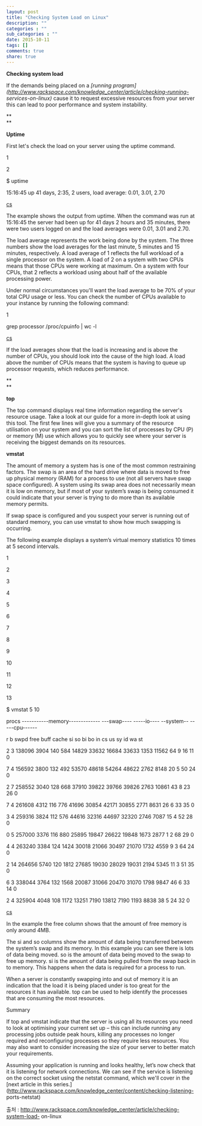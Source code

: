 ```yaml
---
layout: post
title: "Checking System Load on Linux"
description: ""
categories : ""
sub_categories : ""
date: 2015-10-11
tags: []
comments: true
share: true
---
```


**Checking system load**

  

If the demands being placed on a _[running
program](http://www.rackspace.com/knowledge_center/article/checking-running-
services-on-linux)_ cause it to request excessive resources from your server
this can lead to poor performance and system instability.

**  
**

**Uptime**

  

First let's check the load on your server using the uptime command.

  

1

2

$ uptime

15:16:45 up 41 days, 2:35, 2 users, load average: 0.01, 3.01, 2.70

[cs](http://colorscripter.com/info#e)

  

The example shows the output from uptime. When the command was run at 15:16:45
the server had been up for 41 days 2 hours and 35 minutes, there were two
users logged on and the load averages were 0.01, 3.01 and 2.70.

  

The load average represents the work being done by the system. The three
numbers show the load averages for the last minute, 5 minutes and 15 minutes,
respectively. A load average of 1 reflects the full workload of a single
processor on the system. A load of 2 on a system with two CPUs means that
those CPUs were working at maximum. On a system with four CPUs, that 2
reflects a workload using about half of the available processing power.

  

Under normal circumstances you'll want the load average to be 70% of your
total CPU usage or less. You can check the number of CPUs available to your
instance by running the following command:

  

  

  

1

grep processor /proc/cpuinfo | wc -l

[cs](http://colorscripter.com/info#e)

  

If the load averages show that the load is increasing and is above the number
of CPUs, you should look into the cause of the high load. A load above the
number of CPUs means that the system is having to queue up processor requests,
which reduces performance.

**  
**

**top**

  

The top command displays real time information regarding the server's resource
usage. Take a look at our guide for a more in-depth look at using this tool.
The first few lines will give you a summary of the resource utilisation on
your system and you can sort the list of processes by CPU (P) or memory (M)
use which allows you to quickly see where your server is receiving the biggest
demands on its resources.

  

**vmstat**

  

The amount of memory a system has is one of the most common restraining
factors. The swap is an area of the hard drive where data is moved to free up
physical memory (RAM) for a process to use (not all servers have swap space
configured). A system using its swap area does not necessarily mean it is low
on memory, but if most of your system’s swap is being consumed it could
indicate that your server is trying to do more than its available memory
permits.

  

If swap space is configured and you suspect your server is running out of
standard memory, you can use vmstat to show how much swapping is occurring.

  

The following example displays a system’s virtual memory statistics 10 times
at 5 second intervals.

  

  

  

1

2

3

4

5

6

7

8

9

10

11

12

13

$ vmstat 5 10

procs -----------memory------------- ---swap---- -----io---- --system--
-----cpu------

r b swpd free buff cache si so bi bo in cs us sy id wa st

2 3 138096 3904 140 584 14829 33632 16684 33633 1353 11562 64 9 16 11 0

7 4 156592 3800 132 492 53570 48618 54264 48622 2762 8148 20 5 50 24 0

2 7 258552 3040 128 668 37910 39822 39766 39826 2763 10861 43 8 23 26 0

7 4 261608 4312 116 776 41696 30854 42171 30855 2771 8631 26 6 33 35 0

3 4 259316 3824 112 576 44616 32316 44697 32320 2746 7087 15 4 52 28 0

0 5 257000 3376 116 880 25895 19847 26622 19848 1673 2877 1 2 68 29 0

4 4 263240 3384 124 1424 30018 21066 30497 21070 1732 4559 9 3 64 24 0

2 14 264656 5740 120 1812 27685 19030 28029 19031 2194 5345 11 3 51 35 0

6 3 338044 3764 132 1568 20087 31066 20470 31070 1798 9847 46 6 33 14 0

2 4 325904 4048 108 1172 13251 7190 13812 7190 1193 8838 38 5 24 32 0

[cs](http://colorscripter.com/info#e)

  

In the example the free column shows that the amount of free memory is only
around 4MB.

  

The si and so columns show the amount of data being transferred between the
system’s swap and its memory. In this example you can see there is lots of
data being moved. so is the amount of data being moved to the swap to free up
memory. si is the amount of data being pulled from the swap back in to memory.
This happens when the data is required for a process to run.

  

When a server is constantly swapping into and out of memory it is an
indication that the load it is being placed under is too great for the
resources it has available. top can be used to help identify the processes
that are consuming the most resources.

  

Summary

  

If top and vmstat indicate that the server is using all its resources you need
to look at optimising your current set up – this can include running any
processing jobs outside peak hours, killing any processes no longer required
and reconfiguring processes so they require less resources. You may also want
to consider increasing the size of your server to better match your
requirements.

  

Assuming your application is running and looks healthy, let’s now check that
it is listening for network connections. We can see if the service is
listening on the correct socket using the netstat command, which we'll cover
in the [next article in this
series.](http://www.rackspace.com/knowledge_center/content/checking-listening-
ports-netstat)

  

출처 : http://www.rackspace.com/knowledge_center/article/checking-system-load-
on-linux

  

